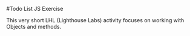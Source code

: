 #Todo List JS Exercise

This very short LHL (Lighthouse Labs) activity focuses on working with Objects and methods.
